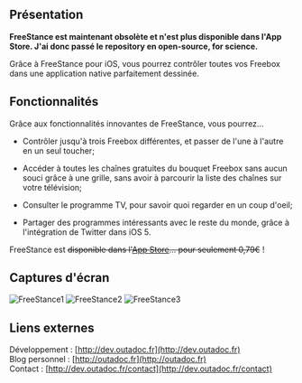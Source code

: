 Présentation
------------

**FreeStance est maintenant obsolète et n'est plus disponible dans l'App Store. J'ai donc passé le repository en open-source, for science.**

Grâce à FreeStance pour iOS, vous pourrez contrôler toutes vos Freebox dans une application native parfaitement dessinée.

Fonctionnalités
---------------
Grâce aux fonctionnalités innovantes de FreeStance, vous pourrez...

* Contrôler jusqu'à trois Freebox différentes, et passer de l'une à l'autre en un seul toucher;

* Accéder à toutes les chaînes gratuites du bouquet Freebox sans aucun souci grâce à une grille, sans avoir à parcourir la liste des chaînes sur votre télévision;

* Consulter le programme TV, pour savoir quoi regarder en un coup d'oeil;

* Partager des programmes intéressants avec le reste du monde, grâce à l'intégration de Twitter dans iOS 5.

FreeStance est ~~disponible dans l'[App Store](http://www.apple.com/iphone/from-the-app-store/)… pour seulement 0,79€~~ !  

Captures d'écran
----------------

![FreeStance1](http://files.outadoc.fr/freestance/0.png "FreeStance 1")
![FreeStance2](http://files.outadoc.fr/freestance/1.png "FreeStance 2")
![FreeStance3](http://files.outadoc.fr/freestance/1.png "FreeStance 3")

Liens externes
-------
Développement : [http://dev.outadoc.fr](http://dev.outadoc.fr)  
Blog personnel : [http://outadoc.fr](http://outadoc.fr)  
Contact : [http://dev.outadoc.fr/contact](http://dev.outadoc.fr/contact)
